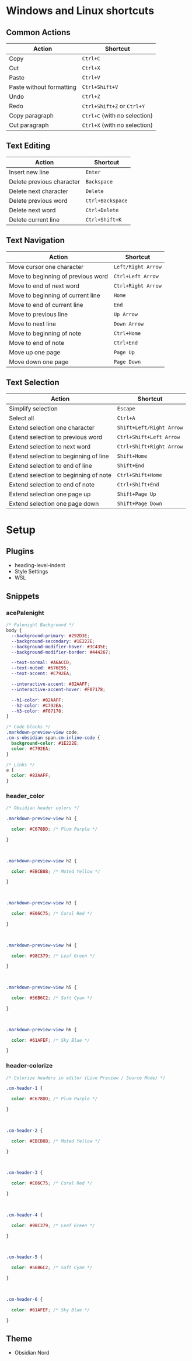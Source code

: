 
# Windows and Linux shortcuts 
## Common Actions

|Action|Shortcut|
|---|---|
|Copy|`Ctrl+C`|
|Cut|`Ctrl+X`|
|Paste|`Ctrl+V`|
|Paste without formatting|`Ctrl+Shift+V`|
|Undo|`Ctrl+Z`|
|Redo|`Ctrl+Shift+Z` or `Ctrl+Y`|
|Copy paragraph|`Ctrl+C` (with no selection)|
|Cut paragraph|`Ctrl+X` (with no selection)|
## Text Editing
|Action|Shortcut|
|---|---|
|Insert new line|`Enter`|
|Delete previous character|`Backspace`|
|Delete next character|`Delete`|
|Delete previous word|`Ctrl+Backspace`|
|Delete next word|`Ctrl+Delete`|
|Delete current line|`Ctrl+Shift+K`|
## Text Navigation
|Action|Shortcut|
|---|---|
|Move cursor one character|`Left/Right Arrow`|
|Move to beginning of previous word|`Ctrl+Left Arrow`|
|Move to end of next word|`Ctrl+Right Arrow`|
|Move to beginning of current line|`Home`|
|Move to end of current line|`End`|
|Move to previous line|`Up Arrow`|
|Move to next line|`Down Arrow`|
|Move to beginning of note|`Ctrl+Home`|
|Move to end of note|`Ctrl+End`|
|Move up one page|`Page Up`|
|Move down one page|`Page Down`|
## Text Selection
|Action|Shortcut|
|---|---|
|Simplify selection|`Escape`|
|Select all|`Ctrl+A`|
|Extend selection one character|`Shift+Left/Right Arrow`|
|Extend selection to previous word|`Ctrl+Shift+Left Arrow`|
|Extend selection to next word|`Ctrl+Shift+Right Arrow`|
|Extend selection to beginning of line|`Shift+Home`|
|Extend selection to end of line|`Shift+End`|
|Extend selection to beginning of note|`Ctrl+Shift+Home`|
|Extend selection to end of note|`Ctrl+Shift+End`|
|Extend selection one page up|`Shift+Page Up`|
|Extend selection one page down|`Shift+Page Down`|
# Setup
## Plugins
 - heading-level-indent
 - Style Settings
 - WSL
## Snippets
### acePalenight
```css
/* Palenight Background */
body {
  --background-primary: #292D3E;
  --background-secondary: #1E222E;
  --background-modifier-hover: #3C435E;
  --background-modifier-border: #444267;

  --text-normal: #A6ACCD;
  --text-muted: #676E95;
  --text-accent: #C792EA;

  --interactive-accent: #82AAFF;
  --interactive-accent-hover: #F07178;

  --h1-color: #82AAFF;
  --h2-color: #C792EA;
  --h3-color: #F07178;
}

/* Code blocks */
.markdown-preview-view code,
.cm-s-obsidian span.cm-inline-code {
  background-color: #1E222E;
  color: #C792EA;
}

/* Links */
a {
  color: #82AAFF;
}

```
### header_color
```CSS
/* Obsidian header colors */

.markdown-preview-view h1 {

  color: #C678DD; /* Plum Purple */

}

  

.markdown-preview-view h2 {

  color: #EBCB8B; /* Muted Yellow */

}

  

.markdown-preview-view h3 {

  color: #E06C75; /* Coral Red */

}

  

.markdown-preview-view h4 {

  color: #98C379; /* Leaf Green */

}

  

.markdown-preview-view h5 {

  color: #56B6C2; /* Soft Cyan */

}

  

.markdown-preview-view h6 {

  color: #61AFEF; /* Sky Blue */

}
```

### header-colorize
```CSS
/* Colorize headers in editor (Live Preview / Source Mode) */

.cm-header-1 {

  color: #C678DD; /* Plum Purple */

}

  

.cm-header-2 {

  color: #EBCB8B; /* Muted Yellow */

}

  

.cm-header-3 {

  color: #E06C75; /* Coral Red */

}

  

.cm-header-4 {

  color: #98C379; /* Leaf Green */

}

  

.cm-header-5 {

  color: #56B6C2; /* Soft Cyan */

}

  

.cm-header-6 {

  color: #61AFEF; /* Sky Blue */

}
```

## Theme
- Obsidian Nord